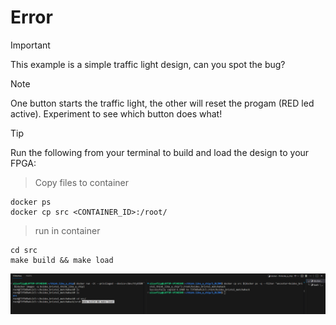 # Error

> [!IMPORTANT]
> This example is a simple traffic light design, can you spot the bug?

> [!NOTE]
> One button starts the traffic light, the other will reset the progam (RED led active). Experiment to see which button does what!

> [!TIP]
> Run the following from your terminal to build and load the design to your FPGA:

> Copy files to container
```
docker ps
docker cp src <CONTAINER_ID>:/root/
```

> run in container
```
cd src 
make build && make load
```

![guide](../0_GETTING_STARTED/guide.png)
